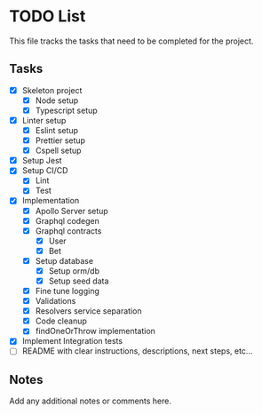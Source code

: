 # TODO List

This file tracks the tasks that need to be completed for the project.

## Tasks

-   [x] Skeleton project
    -   [x] Node setup
    -   [x] Typescript setup
-   [x] Linter setup
    -   [x] Eslint setup
    -   [x] Prettier setup
    -   [x] Cspell setup
-   [x] Setup Jest
-   [x] Setup CI/CD
    -   [x] Lint
    -   [x] Test
-   [x] Implementation
    -   [x] Apollo Server setup
    -   [x] Graphql codegen
    -   [x] Graphql contracts
        -   [x] User
        -   [x] Bet
    -   [x] Setup database
        -   [x] Setup orm/db
        -   [x] Setup seed data
    -   [x] Fine tune logging
    -   [x] Validations
    -   [x] Resolvers service separation
    -   [x] Code cleanup
    -   [x] findOneOrThrow implementation
-   [x] Implement Integration tests
-   [ ] README with clear instructions, descriptions, next steps, etc...

## Notes

Add any additional notes or comments here.
